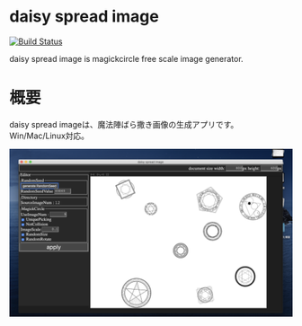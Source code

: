 daisy spread image
====

[![Build Status](https://travis-ci.org/MichinariNukazawa/daisy_spread_image.svg?branch=master)](https://travis-ci.org/MichinariNukazawa/daisy_spread_image)  

daisy spread image is magickcircle free scale image generator.  

# 概要
daisy spread imageは、魔法陣ばら撒き画像の生成アプリです。  
Win/Mac/Linux対応。  

![daisy spread_image](document/image/daisy_spread_image_0.0.1.png)  

